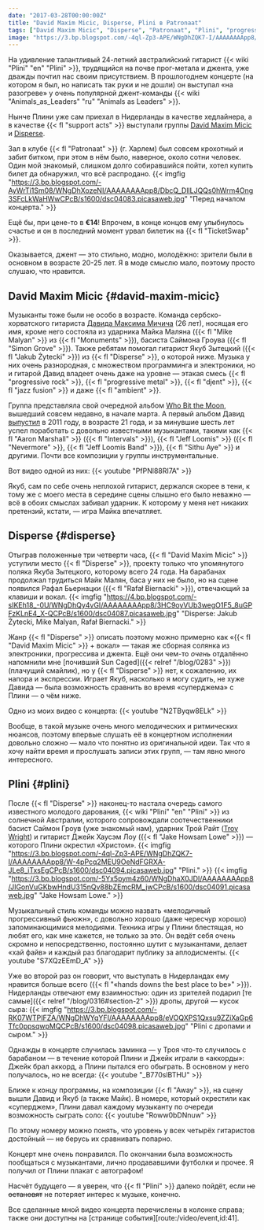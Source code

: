 ```yaml
---
date: "2017-03-28T00:00:00Z"
title: "David Maxim Micic, Disperse, Plini в Patronaat"
tags: ["David Maxim Micic", "Disperse", "Patronaat", "Plini", "progressive metal", "музыка"]
image: "https://3.bp.blogspot.com/-4ql-Zp3-APE/WNgDhZQK7-I/AAAAAAAApp8/W-4pPcq2MEU9OeNdFGRXA-JLe8_iTxsEgCPcB/s1600/dsc04094.picasaweb.jpg"
---
```


На удивление талантливый 24-летний австралийский гитарист {{< wiki "Plini" "en" "Plini" >}}, трудящийся на почве прог-метала и джента, уже дважды почтил нас своим присутствием. В прошлогоднем концерте (на котором я был, но написать так руки и не дошли) он выступал «на разогреве» у очень популярной джент-команды {{< wiki "Animals_as_Leaders" "ru" "Animals as Leaders" >}}.

Нынче Плини уже сам приехал в Нидерланды в качестве хедлайнера, а в качестве {{< fl "support acts" >}} выступали группы [David Maxim Micic](https://www.facebook.com/davidmaximmicicmusic/) и [Disperse](https://www.facebook.com/disperseofficial/).

<!--more-->

<!--{{< imgfig "https://3.bp.blogspot.com/-4ql-Zp3-APE/WNgDhZQK7-I/AAAAAAAApp8/W-4pPcq2MEU9OeNdFGRXA-JLe8_iTxsEgCPcB/s1600/dsc04094.picasaweb.jpg" >}}-->

Зал в клубе {{< fl "Patronaat" >}} (г. Харлем) был совсем крохотный и забит битком, при этом в нём было, наверное, около сотни человек. Один мой знакомый, слишком долго собиравшийся пойти, хотел купить билет да обнаружил, что всё распродано.
{{< imgfig "https://3.bp.blogspot.com/-AyWrTi1Sm08/WNgDhXozeNI/AAAAAAAApp8/DbcQ_DllLJQQs0hWrm4Ong3SFcLkWaHWwCPcB/s1600/dsc04083.picasaweb.jpg" "Перед началом концерта." >}}

Ещё бы, при цене-то в **€14**! Впрочем, в конце концов ему улыбнулось счастье и он в последний момент урвал билетик на {{< fl "TicketSwap" >}}.

Оказывается, джент — это стильно, модно, молодёжно: зрители были в основном в возрасте 20-25 лет. Я в моде смыслю мало, поэтому просто слушаю, что нравится.

## David Maxim Micic {#david-maxim-micic}

Музыканты тоже были не особо в возрасте. Команда сербско-хорватского гитариста [Давида Максима Мичича](https://www.facebook.com/davidmaximmicicmusic/) (26 лет), носящая его имя, кроме него состояла из ударника Майка Маляна ({{< fl "Mike Malyan" >}} из {{< fl "Monuments" >}}), басиста Саймона Гроува ({{< fl "Simon Grove" >}}). Также ребятам помогал гитарист Якуб Зытецкий ({{< fl "Jakub Żytecki" >}}) из {{< fl "Disperse" >}}, о которой ниже. Музыка у них очень разнородная, с множеством программинга и электроники, но и гитарой Давид владеет очень даже на уровне — этакая смесь {{< fl "progressive rock" >}}, {{< fl "progressive metal" >}}, {{< fl "djent" >}}, {{< fl "jazz fusion" >}} и даже {{< fl "ambient" >}}.

Группа представляла свой очередной альбом [Who Bit the Moon](https://davidmaximmicic.bandcamp.com/album/who-bit-the-moon), вышедший совсем недавно, в начале марта. А первый альбом Давид [выпустил](https://davidmaximmicic.bandcamp.com/album/bilo) в 2011 году, в возрасте 21 года, и за минувшие шесть лет успел поработать с довольно известными музыкантами, такими как {{< fl "Aaron Marshall" >}} ({{< fl "Intervals" >}}), {{< fl "Jeff Loomis" >}} ({{< fl "Nevermore" >}}, {{< fl "Jeff Loomis Band" >}}), {{< fl "Sithu Aye" >}} и другими. Почти все композиции у группы инструментальные.

Вот видео одной из них:
{{< youtube "PfPNl88RI7A" >}}

Якуб, сам по себе очень неплохой гитарист, держался скорее в тени, к тому же с моего места в середине сцены слышно его было неважно — всё в обоих смыслах забивал ударник. К которому у меня нет никаких претензий, кстати, — игра Майка впечатляет.

## Disperse {#disperse}

Отыграв положенные три четверти часа, {{< fl "David Maxim Micic" >}} уступили место {{< fl "Disperse" >}}, проекту только что упомянутого поляка Якуба Зытецкого, которому всего 24 года. На барабанах продолжал трудиться Майк Малян, баса у них не было, но на сцене появился Рафал Бьернацки ({{< fl "Rafał Biernacki" >}}), отвечающий за клавиши и вокал.
{{< imgfig "https://4.bp.blogspot.com/-sIKEh18_-0U/WNgDhQy4vGI/AAAAAAAApp8/3HC9oyVUb3wegO1F5_8uGPFzKLnE4_X-QCPcB/s1600/dsc04087.picasaweb.jpg" "Disperse: Jakub Żytecki, Mike Malyan, Rafał Biernacki." >}}

Жанр {{< fl "Disperse" >}} описать поэтому можно примерно как «{{< fl "David Maxim Micic" >}} + вокал» — такая же сборная солянка из электроники, прогрессива и джента. Ещё они чем-то *очень* отдалённо напомнили мне [почивший Sun Caged]({{< relref "/blog/0283" >}}) (плачущий смайлик), но у {{< fl "Disperse" >}} нет, к сожалению, их напора и экспрессии. Играет Якуб, насколько я могу судить, не хуже Давида — была возможность сравнить во время «суперджема» с Плини — о чём ниже.

Одно из моих видео с концерта:
{{< youtube "N2TByqw8ELk" >}}

Вообще, в такой музыке очень много мелодических и ритмических нюансов, поэтому впервые слушать её в концертном исполнении довольно сложно — мало что понятно из оригинальной идеи. Так что я хочу найти время и прослушать записи этих групп, — там явно много интересного.

## Plini {#plini}

После {{< fl "Disperse" >}} наконец-то настала очередь самого известного молодого дарования, {{< wiki "Plini" "en" "Plini" >}} из солнечной Австралии, которого сопровождали соотечественники басист Саймон Гроув (уже знакомый нам), ударник Трой Райт ([Troy Wright](https://www.wrightdrums.com/)) и гитарист Джейк Хаусэм Лоу ({{< fl "Jake Howsam Lowe" >}}) — которого Плини окрестил «Христом».
{{< imgfig "https://3.bp.blogspot.com/-4ql-Zp3-APE/WNgDhZQK7-I/AAAAAAAApp8/W-4pPcq2MEU9OeNdFGRXA-JLe8_iTxsEgCPcB/s1600/dsc04094.picasaweb.jpg" "Plini." >}}
{{< imgfig "https://3.bp.blogspot.com/-5Yx5pym4z60/WNgDhaX0JDI/AAAAAAAApp8/JIGonVuGKbwHndU315nQv88bZEmcRM_jwCPcB/s1600/dsc04091.picasaweb.jpg" "Jake Howsam Lowe." >}}

Музыкальный стиль команды можно назвать «мелодичный прогрессивный фьюжн», с довольно хорошо (даже чересчур хорошо) запоминающимися мелодиями. Техника игры у Плини блестящая, но любят его, как мне кажется, не только за это. Он ведёт себя очень скромно и непосредственно, постоянно шутит с музыкантами, делает «хай файв» и каждый раз благодарит публику за аплодисменты.
{{< youtube "S7XQzEEmD_A" >}}

Уже во второй раз он говорит, что выступать в Нидерландах ему нравится больше всего ({{< fl "«hands downs the best place to be»" >}}). Нидерланды отвечают ему взаимностью: один из зрителей подарил [те самые]({{< relref "/blog/0316#section-2" >}}) дропы, другой — кусок сыра:
{{< imgfig "https://3.bp.blogspot.com/-RK07WTPIFZA/WNgDhWYqYFI/AAAAAAAApp8/eVOQXPS1Qxsu9ZZiXaGp6Tfc0ppsqwpMQCPcB/s1600/dsc04098.picasaweb.jpg" "Plini с дропами и сыром." >}}

Однажды в концерте случилась заминка — у Троя что-то случилось с барабаном — в течение которой Плини и Джейк играли в «аккорды»: Джейк брал аккорд, а Плини пытался его обыграть. В основном у него получалось, но не всегда:
{{< youtube "_B770slBTHU" >}}

Ближе к концу программы, на композиции {{< fl "Away" >}}, на сцену вышли Давид и Якуб (а также Майк). В номере, который окрестили как «суперджем», Плини давал каждому музыканту по очереди возможность сыграть соло:
{{< youtube "Roww0bDNnuw" >}}

По этому номеру можно понять, что уровень у всех четырёх гитаристов достойный — не берусь их сравнивать попарно.

Концерт мне очень понравился. По окончании была возможность пообщаться с музыкантами, лично продававшими футболки и прочее. Я получил от Плини плакат с автографом!

Насчёт будущего — я уверен, что {{< fl "Plini" >}} далеко пойдёт, если ~~не остановят~~ не потеряет интерес к музыке, конечно.

Все сделанные мной видео концерта перечислены в колонке справа; также они доступны на [странице события][route:/video/event,id:41].
